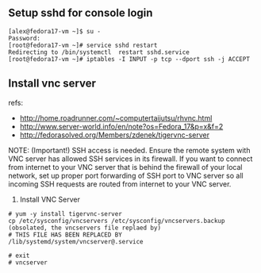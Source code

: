 Setup sshd for console login
----------------------------

~~~~~~~~~~~~~~~~~~~~~~~~~~~~~~~~~~~~~~~~~~~~~~~~~~~~~~~~~~~~
[alex@fedora17-vm ~]$ su -
Password: 
[root@fedora17-vm ~]# service sshd restart
Redirecting to /bin/systemctl  restart sshd.service
[root@fedora17-vm ~]# iptables -I INPUT -p tcp --dport ssh -j ACCEPT

~~~~~~~~~~~~~~~~~~~~~~~~~~~~~~~~~~~~~~~~~~~~~~~~~~~~~~~~~~~~

Install vnc server
------------------
refs:
  * http://home.roadrunner.com/~computertaijutsu/rhvnc.html
  * http://www.server-world.info/en/note?os=Fedora_17&p=x&f=2
  * http://fedorasolved.org/Members/zdenek/tigervnc-server

NOTE: (Important!)
  SSH access is needed. Ensure the remote system with VNC server has allowed SSH services in its firewall. If you want to connect from internet to your VNC server that is behind the firewall of your local network, set up proper port forwarding of SSH port to VNC server so all incoming SSH requests are routed from internet to your VNC server.

1. Install VNC Server

~~~~~~~~~~~~~~~~~~~~~~
# yum -y install tigervnc-server
cp /etc/sysconfig/vncservers /etc/sysconfig/vncservers.backup  (obsolated, the vncservers file replaed by)
# THIS FILE HAS BEEN REPLACED BY /lib/systemd/system/vncserver@.service

# exit
# vncserver 



